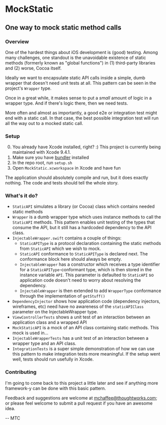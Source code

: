 # MockStatic
## One way to mock static method calls

### Overview
One of the hardest things about iOS development is (good) testing.  Among many challenges, one standout is the unavoidable 
existence of static methods (formerly known as "global functions") in (1) third-party libraries and (2) worse, Cocoa itself.

Ideally we want to encapsulate static API calls inside a simple, dumb wrapper that doesn't need unit tests at all.
This pattern can be seen in the project's `Wrapper` type.

Once in a great while, it makes sense to put a *small* amount of logic in a wrapper type.  And if there's logic there,
then we need tests.  

More often and almost as importantly, a good e2e or integration test might end with a static call.  In that case, the best 
possible integration test will run all the way out to a mocked static call.

### Setup
0. You already have Xcode installed, right?  :)  This project is currently being maintained with Xcode 9.4.1.
1. Make sure you have [bundler](https://bundler.io/) installed
2. In the repo root, run `setup.sh`
3. Open `MockStatic.xcworkspace` in Xcode and have fun

The application should absolutely compile and run, but it does exactly nothing.  The code and tests should tell the whole story.

### What's it do?
- `StaticAPI` simulates a library (or Cocoa) class which contains needed static methods
- `Wrapper` is a dumb wrapper type which uses instance methods to call the `StaticAPI` methods.  This pattern enables unit
testing of the types that consume the API, but it still has a hardcoded dependency to the API class.
- `InjectableWrapper.swift` contains a couple of things:
  - `StaticAPIType` is a protocol declaration containing the static methods from `StaticAPI` which we wish to mock.  
  - `StaticAPI` conformance to `StaticAPIType` is declared next.  The conformance block here should always be empty.
  - `InjectableWrapper` has a constructor which receives a type identifier for a `StaticAPIType`-conformant type, 
which is then stored in the instance variable `API`.  This parameter is defaulted to `StaticAPI` so application code doesn't
need to worry about resolving the dependency.
  - `InjectableWrapper` is then extended to add `WrapperType` conformance through the implementation of `getStuff()`
- `DependencyInjector` shows how application code (dependency injectors, wireframes, etc) need have no awareness of the
`staticAPIClass` parameter on the InjectableWrapper type.
- `ViewControllerTests` shows a unit test of an interaction between an application class and a wrapped API
- `MockStaticAPI` is a mock of an API class containing static methods.  This mock is used in...
- `InjectableWrapperTests` has a unit test of an interaction between a wrapper type and an API class.
- `IntegrationTests` is a super simple demonstration of how we can use this pattern to make integration tests more meaningful.
If the setup went well, tests should run usefully in Xcode.

### Contributing
I'm going to come back to this project a little later and see if anything more framework-y can be done with this basic pattern.

Feedback and suggestions are welcome at mchaffee@thoughtworks.com; or please feel welcome to submit a pull request if you have
an awesome idea.

-- MTC

